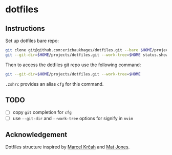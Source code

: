# dotfiles

## Instructions

Set up dotfiles bare repo:

```bash
git clone git@github.com:ericbaukhages/dotfiles.git --bare $HOME/projects/dotfiles.git
git --git-dir=$HOME/projects/dotfiles.git --work-tree=$HOME status.showUntrackedFiles no
```

Then to access the dotfiles git repo use the following command:

```bash
git --git-dir=$HOME/projects/dotfiles.git --work-tree=$HOME
```

`.zshrc` provides an alias `cfg` for this command.

## TODO

- [ ] copy `git` completion for `cfg`
- [ ] use `--git-dir` and `--work-tree` options for signify in `nvim`

## Acknowledgement

Dotfiles structure inspired by [Marcel Krčah](https://marcel.is/managing-dotfiles-with-git-bare-repo/) and [Mat Jones](https://github.com/mrjones2014/dotfiles).

